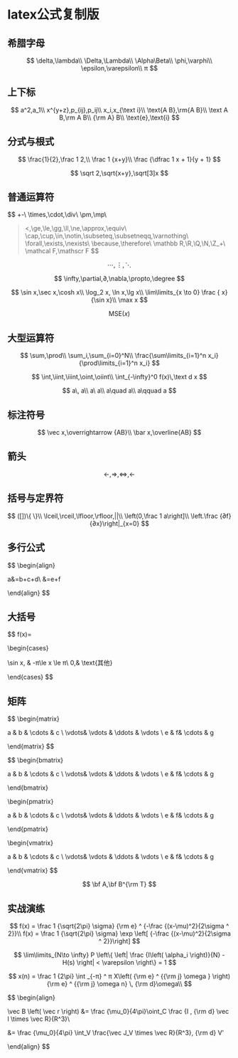 # latex公式复制版

## 希腊字母

$$
\delta,\lambda\\
\Delta,\Lambda\\
\Alpha\Beta\\
\phi,\varphi\\
\epsilon,\varepsilon\\
π
$$



## 上下标

$$
a^2,a_1\\
x^{y+z},p_{ij},p_ij\\
x_i,x_{\text i}\\
\text{A B},\rm{A B}\\
\text A B,\rm A B\\
{\rm A} B\\
\text{e},\text{i}
$$



## 分式与根式

$$
\frac{1}{2},\frac 1 2,\\
\frac 1 {x+y}\\
\frac {\dfrac 1 x + 1}{y + 1}
$$

$$
\sqrt 2,\sqrt{x+y},\sqrt[3]x
$$



## 普通运算符
$$
+-\\
\times,\cdot,\div\\
\pm,\mp\\
><,\ge,\le,\gg,\ll,\ne,\approx,\equiv\\
\cap,\cup,\in,\notin,\subseteq,\subsetneqq,\varnothing\\
\forall,\exists,\nexists\\
\because,\therefore\\
\mathbb R,\R,\Q,\N,\Z_+\\
\mathcal F,\mathscr F
$$

$$
\cdots,\vdots,\ddots
$$

$$
\infty,\partial,∂,\nabla,\propto,\degree
$$

$$
\sin x,\sec x,\cosh x\\
\log_2 x, \ln x,\lg x\\
\lim\limits_{x \to 0} \frac { x}{\sin x}\\
\max x
$$

$$
\text{MSE}(x)
$$



## 大型运算符

$$
\sum,\prod\\
\sum_i,\sum_{i=0}^N\\
\frac{\sum\limits_{i=1}^n x_i}{\prod\limits_{i=1}^n x_i}
$$

$$
\int,\iint,\iiint,\oint,\oiint\\
\int_{-\infty}^0 f(x)\,\text d x
$$

$$
a\, a\\
a\ a\\
a\quad a\\
a\qquad a
$$



## 标注符号

$$
\vec x,\overrightarrow {AB}\\
\bar x,\overline{AB}
$$



## 箭头

$$
\leftarrow,\Rightarrow,\Leftrightarrow,\longleftarrow
$$



## 括号与定界符

$$
([])\{ \}\\
\lceil,\rceil,\lfloor,\rfloor,||\\
\left(0,\frac 1 a\right]\\
\left.\frac {∂f}{∂x}\right|_{x=0}
$$



## 多行公式

$$
\begin{align}

a&=b+c+d\\
&=e+f

\end{align}
$$



## 大括号
$$
f(x)=

\begin{cases}

\sin x, & -π\le x \le π\\
0,& \text{其他}

\end{cases}
$$



## 矩阵

$$
\begin{matrix}

a & b & \cdots & c \\
\vdots& \vdots & \ddots & \vdots \\
e & f& \cdots & g

\end{matrix}
$$

$$
\begin{bmatrix}

a & b & \cdots & c \\
\vdots& \vdots & \ddots & \vdots \\
e & f& \cdots & g

\end{bmatrix}

\begin{pmatrix}

a & b & \cdots & c \\
\vdots& \vdots & \ddots & \vdots \\
e & f& \cdots & g

\end{pmatrix}

\begin{vmatrix}

a & b & \cdots & c \\
\vdots& \vdots & \ddots & \vdots \\
e & f& \cdots & g

\end{vmatrix}
$$

$$
\bf A,\bf B^{\rm T}
$$



## 实战演练

$$
f(x) = \frac 1 {\sqrt{2\pi} \sigma} {\rm e} ^ {-\frac {(x-\mu)^2}{2\sigma ^ 2}}\\
f(x) = \frac 1 {\sqrt{2\pi} \sigma} \exp \left[ {-\frac {(x-\mu)^2}{2\sigma ^ 2}}\right]
$$

$$
\lim\limits_{N\to \infty} P \left\{ \left| \frac {I\left( \alpha_i \right)}{N} - H(s) \right| < \varepsilon  \right\} = 1
$$

$$
x(n) = \frac 1 {2\pi} \int _{-π} ^ π X\left( {\rm e} ^ {{\rm j} \omega } \right) {\rm e} ^ {{\rm j} \omega n} \, {\rm d}\omega\\
$$

$$
\begin{align}

\vec B \left( \vec r \right) &= \frac {\mu_0}{4\pi}\oint_C \frac {I \, {\rm d} \vec l \times \vec R}{R^3}\\

&= \frac {\mu_0}{4\pi} \int_V \frac{\vec J_V \times \vec R}{R^3}\, {\rm d} V'

\end{align}
$$







